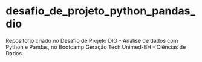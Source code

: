 # desafio_de_projeto_python_pandas_dio
Repositório criado no Desafio de Projeto DIO - Análise de dados com Python e Pandas, no Bootcamp Geração Tech Unimed-BH - Ciências de Dados.
